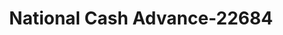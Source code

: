 ---
f_zip-code: 54952
f_state-code: WI
title: National Cash Advance-22684
f_phone: 920-720-6177
f_city-only: Menasha
f_address: 1764 Appleton Road Menasha
f_location-unique-id: '22684'
slug: national-cash-advance-22684
updated-on: '2024-05-30T13:46:58.046Z'
created-on: '2024-05-30T13:36:59.803Z'
published-on: '2024-05-30T13:54:32.469Z'
f_city-state: cms/city/menasha-wi.md
f_company: cms/company/national-cash-advance.md
f_state: cms/state/wisconsin.md
layout: '[payday-loan].html'
tags: payday-loan
---